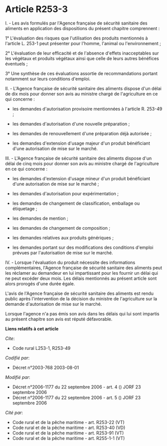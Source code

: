# Article R253-3

I. - Les avis formulés par l'Agence française de sécurité sanitaire des aliments en application des dispositions du présent
chapitre comprennent :

1° L'évaluation des risques que l'utilisation des produits mentionnés à l'article L. 253-1 peut présenter pour l'homme,
l'animal ou l'environnement ;

2° L'évaluation de leur efficacité et de l'absence d'effets inacceptables sur les végétaux et produits végétaux ainsi que
celle de leurs autres bénéfices éventuels ;

3° Une synthèse de ces évaluations assortie de recommandations portant notamment sur leurs conditions d'emploi.

II. - L'Agence française de sécurité sanitaire des aliments dispose d'un délai de dix mois pour donner son avis au ministre
chargé de l'agriculture en ce qui concerne :

- les demandes d'autorisation provisoire mentionnées à l'article R. 253-49 ;

- les demandes d'autorisation d'une nouvelle préparation ;

- les demandes de renouvellement d'une préparation déjà autorisée ;

- les demandes d'extension d'usage majeur d'un produit bénéficiant d'une autorisation de mise sur le marché.

III. - L'Agence française de sécurité sanitaire des aliments dispose d'un délai de cinq mois pour donner son avis au ministre
chargé de l'agriculture en ce qui concerne :

- les demandes d'extension d'usage mineur d'un produit bénéficiant d'une autorisation de mise sur le marché ;

- les demandes d'autorisation pour expérimentation ;

- les demandes de changement de classification, emballage ou étiquetage ;

- les demandes de mention ;

- les demandes de changement de composition ;

- les demandes relatives aux produits génériques ;

- les demandes portant sur des modifications des conditions d'emploi prévues par l'autorisation de mise sur le marché.

IV. - Lorsque l'évaluation du produit nécessite des informations complémentaires, l'Agence française de sécurité sanitaire
des aliments peut les réclamer au demandeur en lui impartissant pour les fournir un délai qui ne peut excéder deux mois. Les
délais mentionnés au présent article sont alors prorogés d'une durée égale.

L'avis de l'Agence française de sécurité sanitaire des aliments est rendu public après l'intervention de la décision du
ministre de l'agriculture sur la demande d'autorisation de mise sur le marché.

Lorsque l'agence n'a pas émis son avis dans les délais qui lui sont impartis au présent chapitre son avis est réputé
défavorable.

**Liens relatifs à cet article**

_Cite_:

  - Code rural L253-1, R253-49

_Codifié par_:

  - Décret n°2003-768 2003-08-01

_Modifié par_:

  - Décret n°2006-1177 du 22 septembre 2006 - art. 4 () JORF 23 septembre 2006
  - Décret n°2006-1177 du 22 septembre 2006 - art. 5 () JORF 23 septembre 2006

_Cité par_:

  - Code rural et de la pêche maritime - art. R253-22 (VT)
  - Code rural et de la pêche maritime - art. R253-40 (VD)
  - Code rural et de la pêche maritime - art. R253-91 (VT)
  - Code rural et de la pêche maritime - art. R255-1-1 (VT)
